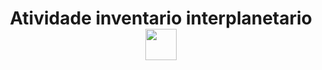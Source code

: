 <h1 align="center">Atividade inventario interplanetario<img src = "https://file.aiquickdraw.com/imgcompressed/img/compressed_49dd398ab3b62545569f6d1148c7f58a.webp" width = 50px </h1>